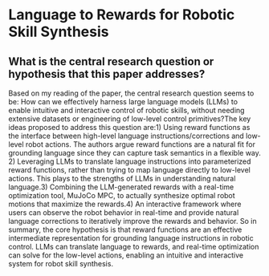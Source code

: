 # Language to Rewards for Robotic Skill Synthesis

## What is the central research question or hypothesis that this paper addresses?

Based on my reading of the paper, the central research question seems to be: How can we effectively harness large language models (LLMs) to enable intuitive and interactive control of robotic skills, without needing extensive datasets or engineering of low-level control primitives?The key ideas proposed to address this question are:1) Using reward functions as the interface between high-level language instructions/corrections and low-level robot actions. The authors argue reward functions are a natural fit for grounding language since they can capture task semantics in a flexible way. 2) Leveraging LLMs to translate language instructions into parameterized reward functions, rather than trying to map language directly to low-level actions. This plays to the strengths of LLMs in understanding natural language.3) Combining the LLM-generated rewards with a real-time optimization tool, MuJoCo MPC, to actually synthesize optimal robot motions that maximize the rewards.4) An interactive framework where users can observe the robot behavior in real-time and provide natural language corrections to iteratively improve the rewards and behavior. So in summary, the core hypothesis is that reward functions are an effective intermediate representation for grounding language instructions in robotic control. LLMs can translate language to rewards, and real-time optimization can solve for the low-level actions, enabling an intuitive and interactive system for robot skill synthesis.
